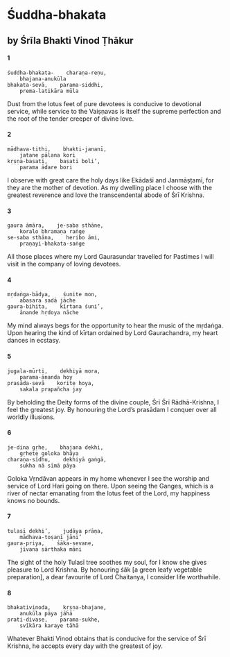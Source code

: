 # Śuddha-bhakata

## by Śrīla Bhakti Vinod Ṭhākur

#### 1

    śuddha-bhakata-    charaṇa-reṇu,
        bhajana-anukūla
    bhakata-sevā,    parama-siddhi,
        prema-latikāra mūla

Dust from the lotus feet of pure devotees is conducive to devotional service, while service to the Vaiṣṇavas is itself the supreme perfection and the root of the tender creeper of divine love.

#### 2

    mādhava-tithi,    bhakti-jananī,
        jatane pālana kori
    kṛṣṇa-basati,    basati boli’,
        parama ādare bori

I observe with great care the holy days like Ekādaśī and Janmāṣṭamī, for they are the mother of devotion. As my dwelling place I choose with the greatest reverence and love the transcendental abode of Śrī Krishna.

#### 3

    gaura āmāra,    je-saba sthāne,
        koralo bhramaṇa raṅge
    se-saba sthāna,    heribo āmi,
        praṇayi-bhakata-saṅge

All those places where my Lord Gaurasundar travelled for Pastimes I will visit in the company of loving devotees.

#### 4

    mṛdaṅga-bādya,    śunite mon,
        abasara sadā jāche
    gaura-bihita,    kīrtana śuni’,
        ānande hṛdoya nāche

My mind always begs for the opportunity to hear the music of the mṛdaṅga. Upon hearing the kind of kīrtan ordained by Lord Gaurachandra, my heart dances in ecstasy.

#### 5

    jugala-mūrti,    dekhiyā mora,
        parama-ānanda hoy
    prasāda-sevā    korite hoya,
        sakala prapañcha jay

By beholding the Deity forms of the divine couple, Śrī Śrī Rādhā-Krishna, I feel the greatest joy. By honouring the Lord’s prasādam I conquer over all worldly illusions.

#### 6

    je-dina gṛhe,    bhajana dekhi,
        gṛhete goloka bhāya
    charaṇa-sīdhu,    dekhiyā gaṅgā,
        sukha nā sīmā pāya

Goloka Vṛndāvan appears in my home whenever I see the worship and service of Lord Hari going on there. Upon seeing the Ganges, which is a river of nectar emanating from the lotus feet of the Lord, my happiness knows no bounds.

#### 7

    tulasī dekhi’,    juḍāya prāṇa,
        mādhava-toṣaṇī jāni’
    gaura-priya,    śāka-sevane,
        jīvana sārthaka māni

The sight of the holy Tulasī tree soothes my soul, for I know she gives pleasure to Lord Krishna. By honouring śāk [a green leafy vegetable preparation], a dear favourite of Lord Chaitanya, I consider life worthwhile.

#### 8

    bhakativinoda,    kṛṣṇa-bhajane,
        anukūla pāya jāhā
    prati-divase,    parama-sukhe,
        svīkāra karaye tāhā

Whatever Bhakti Vinod obtains that is conducive for the service of Śrī Krishna, he accepts every day with the greatest of joy.

